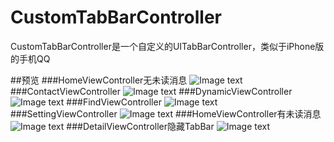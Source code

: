 CustomTabBarController
======================

CustomTabBarController是一个自定义的UITabBarController，类似于iPhone版的手机QQ

##预览
###HomeViewController无未读消息
![Image text](http://github.com/heqingbao/CustomTabBarController/raw/master/Screenshots/home.jpg)
###ContactViewController
![Image text](http://github.com/heqingbao/CustomTabBarController/raw/master/Screenshots/contact.jpg)
###DynamicViewController
![Image text](http://github.com/heqingbao/CustomTabBarController/raw/master/Screenshots/dynamic.jpg)
###FindViewController
![Image text](http://github.com/heqingbao/CustomTabBarController/raw/master/Screenshots/find.jpg)
###SettingViewController
![Image text](http://github.com/heqingbao/CustomTabBarController/raw/master/Screenshots/setting.jpg)
###HomeViewController有未读消息
![Image text](http://github.com/heqingbao/CustomTabBarController/raw/master/Screenshots/home1.jpg)
###DetailViewController隐藏TabBar
![Image text](http://github.com/heqingbao/CustomTabBarController/raw/master/Screenshots/detail.jpg)

